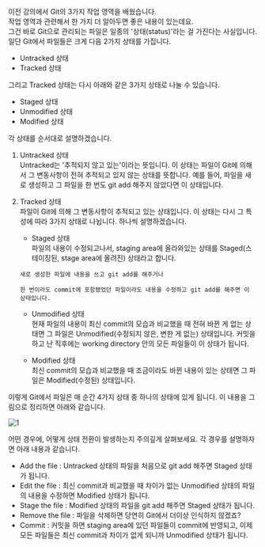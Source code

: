 이전 강의에서 Git의 3가지 작업 영역을 배웠습니다.   
작업 영역과 관련해서 한 가지 더 알아두면 좋은 내용이 있는데요.   
그건 바로 Git으로 관리되는 파일은 일종의 '상태(status)'라는 걸 가진다는 사실입니다.   
일단 Git에서 파일들은 크게 다음 2가지 상태를 가집니다.

* Untracked 상태
* Tracked 상태

그리고 Tracked 상태는 다시 아래와 같은 3가지 상태로 나눌 수 있습니다.

* Staged 상태
* Unmodified 상태
* Modified 상태

각 상태를 순서대로 설명하겠습니다.

1. Untracked 상태   
Untracked는 '추적되지 않고 있는'이라는 뜻입니다. 이 상태는 파일이 Git에 의해서 그 변동사항이 전혀 추적되고 있지 않는 상태를
뜻합니다. 예를 들어, 파일을 새로 생성하고 그 파일을 한 번도 git add 해주지 않았다면 이 상태입니다.

2. Tracked 상태   
파일이 Git에 의해 그 변동사항이 추적되고 있는 상태입니다. 이 상태는 다시 그 특성에 따라 3가지 상태로 나뉩니다. 하나씩 설명하겠습니다.

    * Staged 상태   
    파일의 내용이 수정되고나서, staging area에 올라와있는 상태를 Staged(스테이징된, stage area에 올려진) 상태라고 합니다.
    ```
    새로 생성한 파일에 내용을 쓰고 git add를 해주거나
    ```
    ```
    한 번이라도 commit에 포함됐었던 파일이라도 내용을 수정하고 git add를 해주면 이 상태입니다.
    ```
    * Unmodified 상태   
    현재 파일의 내용이 최신 commit의 모습과 비교했을 때 전혀 바뀐 게 없는 상태면 그 파일은 Unmodified(수정되지 않은, 변한 게 없는) 상태입니다. 커밋을 하고 난 직후에는 working directory 안의 모든 파일들이 이 상태가 됩니다.
    
    * Modified 상태   
    최신 commit의 모습과 비교했을 때 조금이라도 바뀐 내용이 있는 상태면 그 파일은 Modified(수정된) 상태입니다.

이렇게 Git에서 파일은 매 순간 4가지 상태 중 하나의 상태에 있게 됩니다. 이 내용을 그림으로 정리하면 아래와 같습니다.

![1](https://user-images.githubusercontent.com/64893709/96235953-5f3a3400-0fd6-11eb-8f5f-525337a8c013.png)

어떤 경우에, 어떻게 상태 전환이 발생하는지 주의깊게 살펴보세요. 각 경우를 설명하자면 아래 내용과 같습니다.

* Add the file : Untracked 상태의 파일을 처음으로 git add 해주면 Staged 상태가 됩니다.
* Edit the file : 최신 commit과 비교했을 때 차이가 없는 Unmodified 상태의 파일의 내용을 수정하면 Modified 상태가 됩니다.
* Stage the file : Modified 상태의 파일을 git add 해주면 Staged 상태가 됩니다. 
* Remove the file : 파일을 삭제하면 당연히 Git에서 더이상 인식하지 않겠죠?
* Commit : 커밋을 하면 staging area에 있던 파일들이 commit에 반영되고, 이제 모든 파일들은 최신 commit과 차이가 없게 되니까 Unmodified 상태가 됩니다. 
